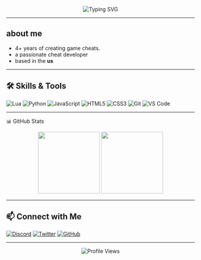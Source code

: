 <!-- Banner / Header -->
<p align="center">
  <img src="https://readme-typing-svg.demolab.com?font=Fira+Code&weight=600&size=24&pause=1000&color=00F5FF&center=true&vCenter=true&width=500&lines=Hey+there!+I'm+nes+%F0%9F%91%8B;Developer+%7C+Scripter+%7C+Creator;Turning+Ideas+into+Reality;Always+Learning+%F0%9F%92%AA" alt="Typing SVG" />
</p>


---

## about me
- 4+ years of creating game cheats.
- a passionate cheat developer
- based in the **us**

---

## 🛠️ Skills & Tools
![Lua](https://img.shields.io/badge/-Lua-2C2D72?style=flat&logo=lua&logoColor=white)
![Python](https://img.shields.io/badge/-Python-3776AB?style=flat&logo=python&logoColor=white)
![JavaScript](https://img.shields.io/badge/-JavaScript-323330?style=flat&logo=javascript&logoColor=F7DF1E)
![HTML5](https://img.shields.io/badge/-HTML5-E34F26?style=flat&logo=html5&logoColor=white)
![CSS3](https://img.shields.io/badge/-CSS3-1572B6?style=flat&logo=css3&logoColor=white)
![Git](https://img.shields.io/badge/-Git-F05032?style=flat&logo=git&logoColor=white)
![VS Code](https://img.shields.io/badge/-VS%20Code-007ACC?style=flat&logo=visual-studio-code&logoColor=white)

---

📊 GitHub Stats
<p align="center">
  <img src="https://github-readme-stats.vercel.app/api?username=YOURUSERNAME&show_icons=true&theme=tokyonight" height="165" />
  <img src="https://github-readme-stats.vercel.app/api/top-langs/?username=YOURUSERNAME&layout=compact&theme=tokyonight" height="165" />
</p>

---

## 📫 Connect with Me
[![Discord](https://img.shields.io/badge/Discord-%40nico-blue?logo=discord&logoColor=white)](https://discord.gg/YOURINVITE)
[![Twitter](https://img.shields.io/badge/Twitter-%40yourhandle-1DA1F2?logo=twitter&logoColor=white)](https://twitter.com/YOURUSERNAME)
[![GitHub](https://img.shields.io/badge/GitHub-YourProfile-black?logo=github&logoColor=white)](https://github.com/YOURUSERNAME)

---

<p align="center">
  <img src="https://komarev.com/ghpvc/?username=YOURUSERNAME&style=flat-square&color=blue" alt="Profile Views" />
</p>
